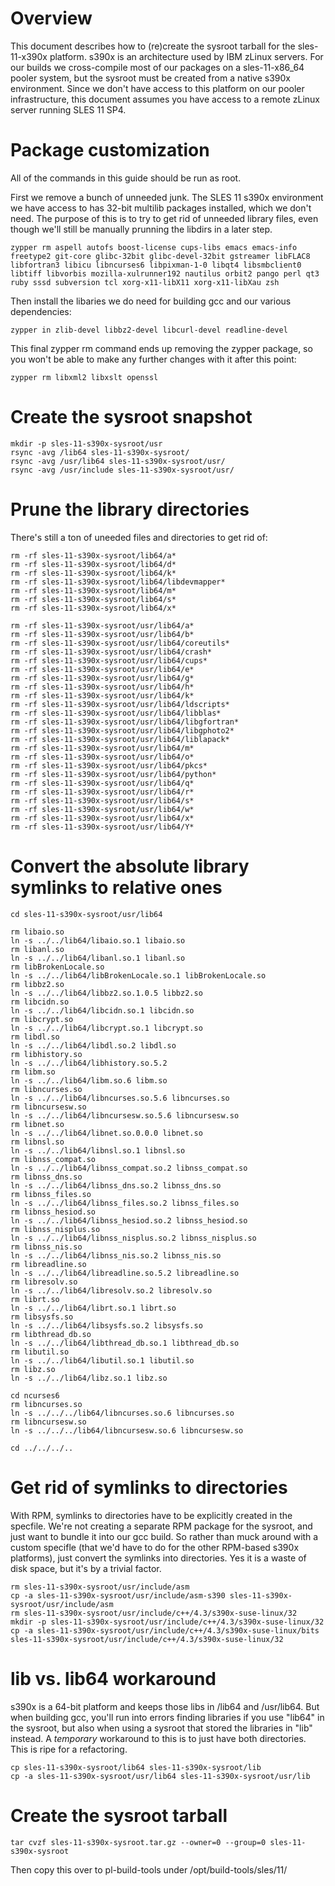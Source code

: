 # Overview

This document describes how to (re)create the sysroot tarball for the sles-11-x390x platform. s390x is an architecture used by IBM zLinux servers. For our builds we cross-compile most of our packages on a sles-11-x86_64 pooler system, but the sysroot must be created from a native s390x environment. Since we don't have access to this platform on our pooler infrastructure, this document assumes you have access to a remote zLinux server running SLES 11 SP4.

# Package customization

All of the commands in this guide should be run as root.

First we remove a bunch of unneeded junk. The SLES 11 s390x environment we have access to has 32-bit multilib packages installed, which we don't need. The purpose of this is to try to get rid of unneeded library files, even though we'll still be manually prunning the libdirs in a later step.

```
zypper rm aspell autofs boost-license cups-libs emacs emacs-info freetype2 git-core glibc-32bit glibc-devel-32bit gstreamer libFLAC8 libfortran3 libicu libncurses6 libpixman-1-0 libqt4 libsmbclient0 libtiff libvorbis mozilla-xulrunner192 nautilus orbit2 pango perl qt3 ruby sssd subversion tcl xorg-x11-libX11 xorg-x11-libXau zsh 
```

Then install the libaries we do need for building gcc and our various dependencies:

```
zypper in zlib-devel libbz2-devel libcurl-devel readline-devel
```

This final zypper rm command ends up removing the zypper package, so you won't be able to make any further changes with it after this point:

```
zypper rm libxml2 libxslt openssl
```

# Create the sysroot snapshot

```
mkdir -p sles-11-s390x-sysroot/usr
rsync -avg /lib64 sles-11-s390x-sysroot/
rsync -avg /usr/lib64 sles-11-s390x-sysroot/usr/
rsync -avg /usr/include sles-11-s390x-sysroot/usr/
```

# Prune the library directories

There's still a ton of uneeded files and directories to get rid of:

```
rm -rf sles-11-s390x-sysroot/lib64/a*
rm -rf sles-11-s390x-sysroot/lib64/d*
rm -rf sles-11-s390x-sysroot/lib64/k*
rm -rf sles-11-s390x-sysroot/lib64/libdevmapper*
rm -rf sles-11-s390x-sysroot/lib64/m*
rm -rf sles-11-s390x-sysroot/lib64/s*
rm -rf sles-11-s390x-sysroot/lib64/x*

rm -rf sles-11-s390x-sysroot/usr/lib64/a*
rm -rf sles-11-s390x-sysroot/usr/lib64/b*
rm -rf sles-11-s390x-sysroot/usr/lib64/coreutils*
rm -rf sles-11-s390x-sysroot/usr/lib64/crash*
rm -rf sles-11-s390x-sysroot/usr/lib64/cups*
rm -rf sles-11-s390x-sysroot/usr/lib64/e*
rm -rf sles-11-s390x-sysroot/usr/lib64/g*
rm -rf sles-11-s390x-sysroot/usr/lib64/h*
rm -rf sles-11-s390x-sysroot/usr/lib64/k*
rm -rf sles-11-s390x-sysroot/usr/lib64/ldscripts*
rm -rf sles-11-s390x-sysroot/usr/lib64/libblas*
rm -rf sles-11-s390x-sysroot/usr/lib64/libgfortran*
rm -rf sles-11-s390x-sysroot/usr/lib64/libgphoto2*
rm -rf sles-11-s390x-sysroot/usr/lib64/liblapack*
rm -rf sles-11-s390x-sysroot/usr/lib64/m*
rm -rf sles-11-s390x-sysroot/usr/lib64/o*
rm -rf sles-11-s390x-sysroot/usr/lib64/pkcs*
rm -rf sles-11-s390x-sysroot/usr/lib64/python*
rm -rf sles-11-s390x-sysroot/usr/lib64/q*
rm -rf sles-11-s390x-sysroot/usr/lib64/r*
rm -rf sles-11-s390x-sysroot/usr/lib64/s*
rm -rf sles-11-s390x-sysroot/usr/lib64/w*
rm -rf sles-11-s390x-sysroot/usr/lib64/x*
rm -rf sles-11-s390x-sysroot/usr/lib64/Y*
```

# Convert the absolute library symlinks to relative ones

```
cd sles-11-s390x-sysroot/usr/lib64

rm libaio.so
ln -s ../../lib64/libaio.so.1 libaio.so
rm libanl.so
ln -s ../../lib64/libanl.so.1 libanl.so
rm libBrokenLocale.so
ln -s ../../lib64/libBrokenLocale.so.1 libBrokenLocale.so
rm libbz2.so
ln -s ../../lib64/libbz2.so.1.0.5 libbz2.so
rm libcidn.so
ln -s ../../lib64/libcidn.so.1 libcidn.so
rm libcrypt.so
ln -s ../../lib64/libcrypt.so.1 libcrypt.so
rm libdl.so
ln -s ../../lib64/libdl.so.2 libdl.so
rm libhistory.so
ln -s ../../lib64/libhistory.so.5.2
rm libm.so
ln -s ../../lib64/libm.so.6 libm.so
rm libncurses.so
ln -s ../../lib64/libncurses.so.5.6 libncurses.so
rm libncursesw.so
ln -s ../../lib64/libncursesw.so.5.6 libncursesw.so
rm libnet.so
ln -s ../../lib64/libnet.so.0.0.0 libnet.so
rm libnsl.so
ln -s ../../lib64/libnsl.so.1 libnsl.so
rm libnss_compat.so
ln -s ../../lib64/libnss_compat.so.2 libnss_compat.so
rm libnss_dns.so
ln -s ../../lib64/libnss_dns.so.2 libnss_dns.so
rm libnss_files.so
ln -s ../../lib64/libnss_files.so.2 libnss_files.so
rm libnss_hesiod.so
ln -s ../../lib64/libnss_hesiod.so.2 libnss_hesiod.so
rm libnss_nisplus.so
ln -s ../../lib64/libnss_nisplus.so.2 libnss_nisplus.so
rm libnss_nis.so
ln -s ../../lib64/libnss_nis.so.2 libnss_nis.so
rm libreadline.so
ln -s ../../lib64/libreadline.so.5.2 libreadline.so
rm libresolv.so
ln -s ../../lib64/libresolv.so.2 libresolv.so
rm librt.so
ln -s ../../lib64/librt.so.1 librt.so
rm libsysfs.so
ln -s ../../lib64/libsysfs.so.2 libsysfs.so
rm libthread_db.so
ln -s ../../lib64/libthread_db.so.1 libthread_db.so
rm libutil.so
ln -s ../../lib64/libutil.so.1 libutil.so
rm libz.so
ln -s ../../lib64/libz.so.1 libz.so

cd ncurses6
rm libncurses.so
ln -s ../../../lib64/libncurses.so.6 libncurses.so
rm libncursesw.so
ln -s ../../../lib64/libncursesw.so.6 libncursesw.so

cd ../../../..
```

# Get rid of symlinks to directories

With RPM, symlinks to directories have to be explicitly created in the specfile. We're not creating a separate RPM package for the sysroot, and just want to bundle it into our gcc build. So rather than muck around with a custom specifle (that we'd have to do for the other RPM-based s390x platforms), just convert the symlinks into directories. Yes it is a waste of disk space, but it's by a trivial factor.

```
rm sles-11-s390x-sysroot/usr/include/asm
cp -a sles-11-s390x-sysroot/usr/include/asm-s390 sles-11-s390x-sysroot/usr/include/asm
rm sles-11-s390x-sysroot/usr/include/c++/4.3/s390x-suse-linux/32
mkdir -p sles-11-s390x-sysroot/usr/include/c++/4.3/s390x-suse-linux/32
cp -a sles-11-s390x-sysroot/usr/include/c++/4.3/s390x-suse-linux/bits sles-11-s390x-sysroot/usr/include/c++/4.3/s390x-suse-linux/32
```

# lib vs. lib64 workaround

s390x is a 64-bit platform and keeps those libs in /lib64 and /usr/lib64. But when building gcc, you'll run into errors finding libraries if you use "lib64" in the sysroot, but also when using a sysroot that stored the libraries in "lib" instead. A *temporary* workaround to this is to just have both directories. This is ripe for a refactoring.

```
cp sles-11-s390x-sysroot/lib64 sles-11-s390x-sysroot/lib
cp -a sles-11-s390x-sysroot/usr/lib64 sles-11-s390x-sysroot/usr/lib
```

# Create the sysroot tarball

```
tar cvzf sles-11-s390x-sysroot.tar.gz --owner=0 --group=0 sles-11-s390x-sysroot
```

Then copy this over to pl-build-tools under /opt/build-tools/sles/11/
